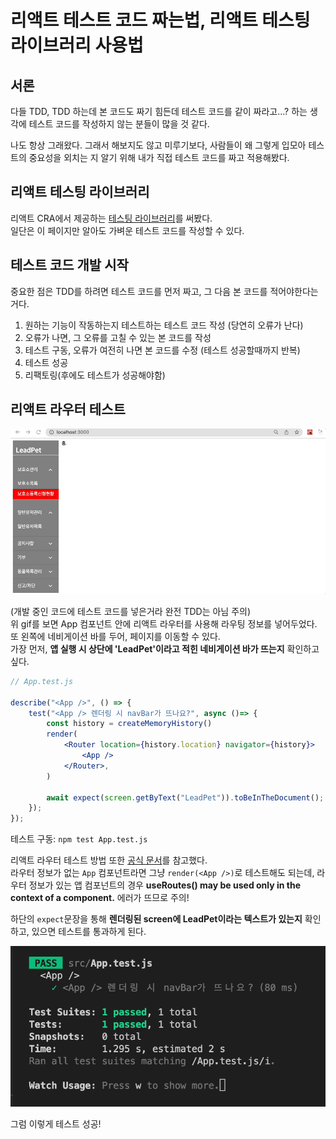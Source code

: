 # 리액트 테스트 코드 짜는법, 리액트 테스팅 라이브러리 사용법

## 서론

다들 TDD, TDD 하는데 본 코드도 짜기 힘든데 테스트 코드를 같이 짜라고...? 하는 생각에 테스트 코드를 작성하지 않는 분들이 많을 것 같다.

나도 항상 그래왔다. 그래서 해보지도 않고 미루기보다, 사람들이 왜 그렇게 입모아 테스트의 중요성을 외치는 지 알기 위해 내가 직접 테스트 코드를 짜고 적용해봤다.

## 리액트 테스팅 라이브러리

리액트 CRA에서 제공하는 [테스팅 라이브러리](https://testing-library.com/docs/queries/about)를 써봤다.  
일단은 이 페이지만 알아도 가벼운 테스트 코드를 작성할 수 있다.

## 테스트 코드 개발 시작

중요한 점은 TDD를 하려면 테스트 코드를 먼저 짜고, 그 다음 본 코드를 적어야한다는 거다. 

1. 원하는 기능이 작동하는지 테스트하는 테스트 코드 작성 (당연히 오류가 난다)
2. 오류가 나면, 그 오류를 고칠 수 있는 본 코드를 작성
3. 테스트 구동, 오류가 여전히 나면 본 코드를 수정 (테스트 성공할때까지 반복)
4. 테스트 성공
5. 리팩토링(후에도 테스트가 성공해야함) 

## 리액트 라우터 테스트

![라우팅 적용된 네비게이션 바](./assets/navtest.gif)

(개발 중인 코드에 테스트 코드를 넣은거라 완전 TDD는 아님 주의)  
위 gif를 보면 App 컴포넌트 안에 리액트 라우터를 사용해 라우팅 정보를 넣어두었다.  
또 왼쪽에 네비게이션 바를 두어, 페이지를 이동할 수 있다.  
가장 먼저, **앱 실행 시 상단에 'LeadPet'이라고 적힌 네비게이션 바가 뜨는지** 확인하고 싶다.

```jsx
// App.test.js

describe("<App />", () => {
    test("<App /> 렌더링 시 navBar가 뜨나요?", async ()=> {
        const history = createMemoryHistory()
        render(
            <Router location={history.location} navigator={history}>
                <App />
            </Router>,
        )

        await expect(screen.getByText("LeadPet")).toBeInTheDocument();
    });
});
```

테스트 구동: `npm test App.test.js`

리액트 라우터 테스트 방법 또한 [공식 문서](https://testing-library.com/docs/example-react-router/)를 참고했다.  
라우터 정보가 없는 `App` 컴포넌트라면 그냥 `render(<App />)`로 테스트해도 되는데, 라우터 정보가 있는 앱 컴포넌트의 경우 **useRoutes() may be used only in the context of a <Router> component.** 에러가 뜨므로 주의!

하단의 `expect`문장을 통해 **렌더링된 screen에 LeadPet이라는 텍스트가 있는지** 확인하고, 있으면 테스트를 통과하게 된다.

![테스트 성공](./assets/testres1.png)

그럼 이렇게 테스트 성공!